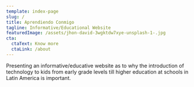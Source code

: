 ```yaml
---
template: index-page
slug: /
title: Aprendiendo Conmigo
tagline: Informative/Educational Website
featuredImage: /assets/jhon-david-3wgktdw7xye-unsplash-1-.jpg
cta:
  ctaText: Know more
  ctaLink: /about
---
```

P﻿resenting an informative/educative website as to why the introduction of technology to kids from early grade levels till higher education at schools in Latin America is important.